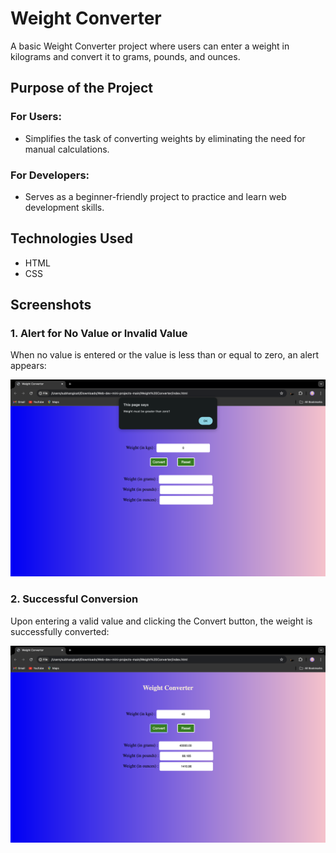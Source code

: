 # Weight Converter

A basic Weight Converter project where users can enter a weight in kilograms and convert it to grams, pounds, and ounces.

## Purpose of the Project

### For Users:
- Simplifies the task of converting weights by eliminating the need for manual calculations.

### For Developers:
- Serves as a beginner-friendly project to practice and learn web development skills.

## Technologies Used
- HTML
- CSS

## Screenshots

### 1. Alert for No Value or Invalid Value
When no value is entered or the value is less than or equal to zero, an alert appears:

![Alert for No Value](I1.png)

### 2. Successful Conversion
Upon entering a valid value and clicking the Convert button, the weight is successfully converted:

![Successful Conversion](I2.png)
